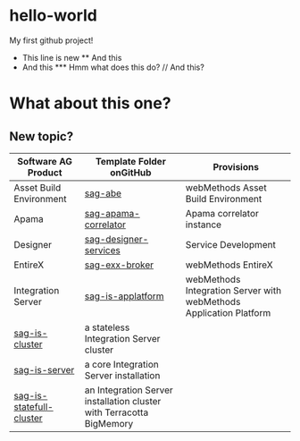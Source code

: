 # hello-world
My first github project!
* This line is new
** And this
* And this
*** Hmm what does this do?
// And this?

# What about this one?

## New topic?
Software AG Product | Template Folder onGitHub | Provisions
--------------------|--------------------------|------------
Asset Build Environment| [sag-abe](https://github.com/SoftwareAG/sagdevops-templates/tree/master/templates/sag-abe) | webMethods Asset Build Environment
Apama | [sag-apama-correlator](https://github.com/SoftwareAG/sagdevops-templates/tree/master/templates/sag-apama-correlator) | Apama correlator instance
Designer | [sag-designer-services](https://github.com/SoftwareAG/sagdevops-templates/tree/master/templates/sag-designer-services) | Service Development
EntireX | [sag-exx-broker](https://github.com/SoftwareAG/sagdevops-templates/tree/master/templates/sag-exx-broker) | webMethods EntireX
Integration Server | [sag-is-applatform](https://github.com/SoftwareAG/sagdevops-templates/tree/master/templates/sag-is-applatform) | webMethods Integration Server with webMethods Application Platform
| [sag-is-cluster](https://github.com/SoftwareAG/sagdevops-templates/tree/master/templates/sag-is-cluster) | a stateless Integration Server cluster
| [sag-is-server](https://github.com/SoftwareAG/sagdevops-templates/tree/master/templates/sag-is-server) | a core Integration Server installation
| [sag-is-statefull-cluster](https://github.com/SoftwareAG/sagdevops-templates/tree/master/templates/sag-is-statefull-cluster) | an Integration Server installation cluster with Terracotta BigMemory
